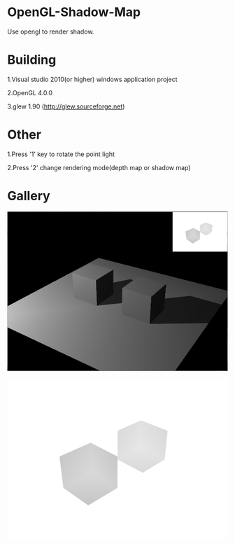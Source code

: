 # OpenGL-Shadow-Map
Use opengl to render shadow.

# Building
1.Visual studio 2010(or higher) windows application project

2.OpenGL 4.0.0

3.glew 1.90 (http://glew.sourceforge.net)

# Other
1.Press '1' key to rotate the point light

2.Press '2' change rendering mode(depth map or shadow map)

# Gallery
![image](https://github.com/letletmego/OpenGL-Shadow-Map/blob/main/Gallery/ShadowMap.png)

![image](https://github.com/letletmego/OpenGL-Shadow-Map/blob/main/Gallery/DepthMap.png)
